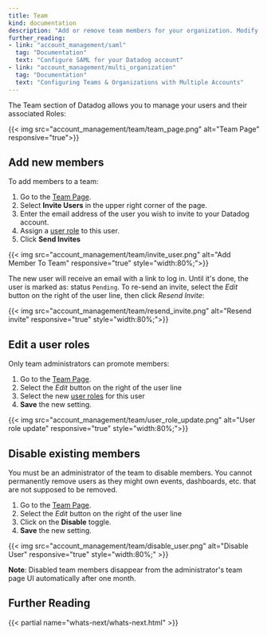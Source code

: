```yaml
---
title: Team
kind: documentation
description: "Add or remove team members for your organization. Modify team member roles."
further_reading:
- link: "account_management/saml"
  tag: "Documentation"
  text: "Configure SAML for your Datadog account"
- link: "account_management/multi_organization"
  tag: "Documentation"
  text: "Configuring Teams & Organizations with Multiple Accounts"
---
```


The Team section of Datadog allows you to manage your users and their associated Roles:

{{< img src="account_management/team/team_page.png" alt="Team Page" responsive="true">}}

## Add new members

To add members to a team:

1. Go to the [Team Page][1].
2. Select **Invite Users** in the upper right corner of the page.
3. Enter the email address of the user you wish to invite to your Datadog account.
4. Assign a [user role][2] to this user.
5. Click **Send Invites**

{{< img src="account_management/team/invite_user.png" alt="Add Member To Team" responsive="true" style="width:80%;">}}

The new user will receive an email with a link to log in. Until it's done, the user is marked as: status `Pending`.
To re-send an invite, select the *Edit* button on the right of the user line, then click *Resend Invite*:

{{< img src="account_management/team/resend_invite.png" alt="Resend invite" responsive="true" style="width:80%;">}}

## Edit a user roles

Only team administrators can promote members:

1. Go to the [Team Page][1].
2. Select the *Edit* button on the right of the user line
3. Select the new [user roles][2] for this user
4. **Save** the new setting.

{{< img src="account_management/team/user_role_update.png" alt="User role update" responsive="true" style="width:80%;">}}

## Disable existing members

You must be an administrator of the team to disable members. You cannot permanently remove users as they might own events, dashboards, etc. that are not supposed to be removed.

1. Go to the [Team Page][1].
2. Select the *Edit* button on the right of the user line
3. Click on the **Disable** toggle.
4. **Save** the new setting.

{{< img src="account_management/team/disable_user.png" alt="Disable User" responsive="true" style="width:80%;" >}}

**Note**: Disabled team members disappear from the administrator's team page UI automatically after one month.

## Further Reading

{{< partial name="whats-next/whats-next.html" >}}

[1]: https://app.datadoghq.com/account/team
[2]: /account_management/team/roles
